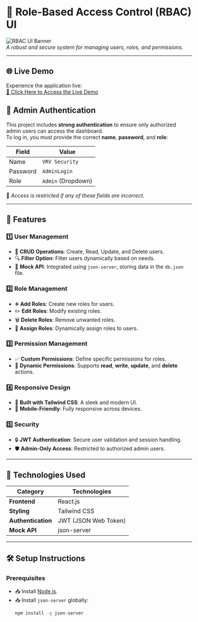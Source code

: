 # 🚀 Role-Based Access Control (RBAC) UI

![RBAC UI Banner](https://via.placeholder.com/1200x300.png?text=Role-Based+Access+Control+UI)  
*A robust and secure system for managing users, roles, and permissions.*

---
## 🌐 Live Demo

Experience the application live:  
[🔗 Click Here to Access the Live Demo](https://frontend-assignment-vrv.onrender.com)  


## 🔐 Admin Authentication

This project includes **strong authentication** to ensure only authorized admin users can access the dashboard.  
To log in, you must provide the correct **name**, **password**, and **role**:  

| **Field**   | **Value**          |
|-------------|--------------------|
| Name        | `VRV Security`    |
| Password    | `AdminLogin`      |
| Role        | `Admin` (Dropdown) |

🔴 *Access is restricted if any of these fields are incorrect.*

---

## 🌟 Features

### 1️⃣ User Management
- 📝 **CRUD Operations**: Create, Read, Update, and Delete users.  
- 🔍 **Filter Option**: Filter users dynamically based on needs.  
- 📂 **Mock API**: Integrated using `json-server`, storing data in the `db.json` file.  

### 2️⃣ Role Management
- ➕ **Add Roles**: Create new roles for users.  
- ✏️ **Edit Roles**: Modify existing roles.  
- 🗑️ **Delete Roles**: Remove unwanted roles.  
- 🔄 **Assign Roles**: Dynamically assign roles to users.  

### 3️⃣ Permission Management
- ✅ **Custom Permissions**: Define specific permissions for roles.  
- 🔧 **Dynamic Permissions**: Supports **read**, **write**, **update**, and **delete** actions.  

### 4️⃣ Responsive Design
- 🎨 **Built with Tailwind CSS**: A sleek and modern UI.  
- 📱 **Mobile-Friendly**: Fully responsive across devices.  

### 5️⃣ Security
- 🔒 **JWT Authentication**: Secure user validation and session handling.  
- 🛡️ **Admin-Only Access**: Restricted to authorized admin users.  

---

## 🚀 Technologies Used

| **Category**        | **Technologies**         |
|---------------------|--------------------------|
| **Frontend**        | React.js                |
| **Styling**         | Tailwind CSS            |
| **Authentication**  | JWT (JSON Web Token)    |
| **Mock API**        | json-server             |

---

## 🛠️ Setup Instructions

### Prerequisites
- 📥 Install [Node.js](https://nodejs.org/).
- 📥 Install `json-server` globally:
  ```bash
  npm install -g json-server
